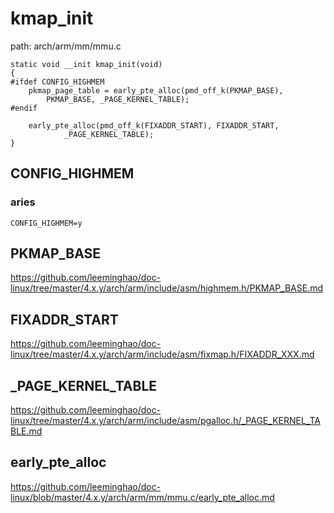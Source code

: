 kmap_init
========================================

path: arch/arm/mm/mmu.c
```
static void __init kmap_init(void)
{
#ifdef CONFIG_HIGHMEM
    pkmap_page_table = early_pte_alloc(pmd_off_k(PKMAP_BASE),
        PKMAP_BASE, _PAGE_KERNEL_TABLE);
#endif

    early_pte_alloc(pmd_off_k(FIXADDR_START), FIXADDR_START,
            _PAGE_KERNEL_TABLE);
}
```

CONFIG_HIGHMEM
----------------------------------------

### aries

```
CONFIG_HIGHMEM=y
```

PKMAP_BASE
----------------------------------------

https://github.com/leeminghao/doc-linux/tree/master/4.x.y/arch/arm/include/asm/highmem.h/PKMAP_BASE.md

FIXADDR_START
----------------------------------------

https://github.com/leeminghao/doc-linux/tree/master/4.x.y/arch/arm/include/asm/fixmap.h/FIXADDR_XXX.md

_PAGE_KERNEL_TABLE
----------------------------------------

https://github.com/leeminghao/doc-linux/tree/master/4.x.y/arch/arm/include/asm/pgalloc.h/_PAGE_KERNEL_TABLE.md

early_pte_alloc
----------------------------------------

https://github.com/leeminghao/doc-linux/blob/master/4.x.y/arch/arm/mm/mmu.c/early_pte_alloc.md